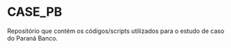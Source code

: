 # CASE_PB
Repositório que contém os códigos/scripts utilizados para o estudo de caso do Paraná Banco.
